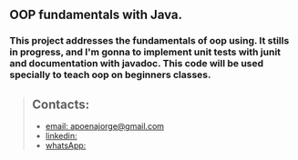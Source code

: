 ## OOP fundamentals with Java.

### This project addresses the fundamentals of oop using. It stills in progress, and I'm gonna to implement unit tests with junit and documentation with javadoc. This code will be used specially to teach oop on beginners classes.

> ## Contacts: 
> * [email: apoenajorge@gmail.com](mailto:"apoenajorge@gmail.com")
> * [linkedin:]("https://www.linkedin.com/in/apoena-avelar-53641357")
> * [whatsApp:]("https://wa.me/5571982510281")